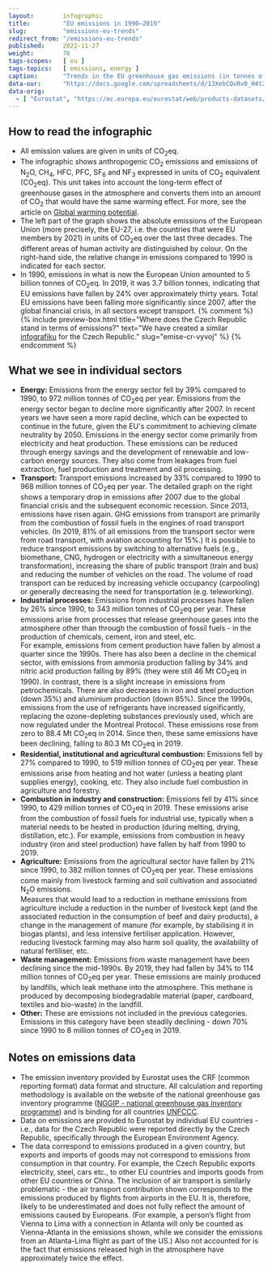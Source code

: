 ```yaml
---
layout:        infographic
title:         "EU emissions in 1990–2019"
slug:          "emissions-eu-trends"
redirect_from: "/emissions-eu-trends"
published:     2022-11-27
weight:        76
tags-scopes:   [ eu ]
tags-topics:   [ emissions, energy ]
caption:       "Trends in the EU greenhouse gas emissions (in tonnes of CO<sub>2</sub> equivalent) per sector, and their relative changes over the years. The total EU emissions in 1990 (5 billion tonnes of CO<sub>2</sub>eq) dropped by one quarter before 2019 (3.7 billion tonnes of CO<sub>2</sub>eq)."
data-our:      "https://docs.google.com/spreadsheets/d/13XebCQvRv0_H4tZSH09_nt_4yd9rSdTwaCyMJfx6AT0/edit?usp=sharing"
data-orig:
  - [ "Eurostat", "https://ec.europa.eu/eurostat/web/products-datasets/-/ENV_AIR_GGE" ]
---
```


## How to read the infographic

* All emission values are given in units of <glossary id="co2eq">CO<sub>2</sub>eq</glossary>.
* The infographic shows <glossary id="anthropogenicgreenhousegases">anthropogenic CO<sub>2</sub> emissions</glossary> and emissions of N<sub>2</sub>O, CH<sub>4</sub>, HFC, PFC, SF<sub>6</sub> and NF<sub>3</sub> expressed in units of CO<sub>2</sub> equivalent (CO<sub>2</sub>eq). This unit takes into account the long-term effect of greenhouse gases in the atmosphere and converts them into an amount of CO<sub>2</sub> that would have the same warming effect. For more, see the article on [Global warming potential](https://en.wikipedia.org/wiki/Global_warming_potential).
* The left part of the graph shows the absolute emissions of the European Union (more precisely, the EU-27, i.e. the countries that were EU members by 2021) in units of CO<sub>2</sub>eq over the last three decades. The different areas of human activity are distinguished by colour. On the right-hand side, the relative change in emissions compared to 1990 is indicated for each sector.
* In 1990, emissions in what is now the European Union amounted to 5 billion tonnes of CO<sub>2</sub>eq. In 2019, it was 3.7 billion tonnes, indicating that EU emissions have fallen by 24% over approximately thirty years. Total EU emissions have been falling more significantly since 2007, after the global financial crisis, in all sectors except transport.
{% comment %}
{% include preview-box.html
    title="Where does the Czech Republic stand in terms of emissions?"
    text="We have created a similar [infografiku](/infografiky/emise-cr-vyvoj) for the Czech Republic."
    slug="emise-cr-vyvoj"
%}
{% endcomment %}

## What we see in individual sectors

* __Energy:__ Emissions from the energy sector fell by 39% compared to 1990, to 972 million tonnes of CO<sub>2</sub>eq per year. Emissions from the energy sector began to decline more significantly after 2007. In recent years we have seen a more rapid decline, which can be expected to continue in the future, given the EU's commitment to achieving <glossary id="co2eq">climate neutrality</glossary> by 2050.
Emissions in the energy sector come primarily from electricity and heat production. These emissions can be reduced through energy savings and the development of renewable and low-carbon energy sources. They also come from leakages from fuel extraction, fuel production and treatment and oil processing.
* __Transport:__ Transport emissions increased by 33% compared to 1990 to 968 million tonnes of CO<sub>2</sub>eq per year. The detailed graph on the right shows a temporary drop in emissions after 2007 due to the global financial crisis and the subsequent economic recession. Since 2013, emissions have risen again. GHG emissions from transport are primarily from the combustion of fossil fuels in the engines of road transport vehicles. (In 2019, 81% of all emissions from the transport sector were from road transport, with aviation accounting for 15%.)
It is possible to reduce transport emissions by switching to alternative fuels (e.g., biomethane, CNG, hydrogen or electricity with a simultaneous energy transformation), increasing the share of public transport (train and bus) and reducing the number of vehicles on the road. The volume of road transport can be reduced by increasing vehicle occupancy (carpooling) or generally decreasing the need for transportation (e.g. teleworking).
* __Industrial processes:__ Emissions from industrial processes have fallen by 26% since 1990, to 343 million tonnes of CO<sub>2</sub>eq per year. These emissions arise from processes that release greenhouse gases into the atmosphere other than through the combustion of fossil fuels - in the production of chemicals, cement, iron and steel, etc.  
For example, emissions from cement production have fallen by almost a quarter since the 1990s. There has also been a decline in the chemical sector, with emissions from ammonia production falling by 34% and nitric acid production falling by 89% (they were still 46 Mt CO<sub>2</sub>eq in 1990). In contrast, there is a slight increase in emissions from petrochemicals. There are also decreases in iron and steel production (down 35%) and aluminium production (down 85%). Since the 1990s, emissions from the use of refrigerants have increased significantly, replacing the ozone-depleting substances previously used, which are now regulated under the Montreal Protocol. These emissions rose from zero to 88.4 Mt CO<sub>2</sub>eq in 2014. Since then, these same emissions have been declining, falling to 80.3 Mt CO<sub>2</sub>eq in 2019.
* __Residential, institutional and agricultural combustion:__ Emissions fell by 27% compared to 1990, to 519 million tonnes of CO<sub>2</sub>eq per year. These emissions arise from heating and hot water (unless a heating plant supplies energy), cooking, etc. They also include fuel combustion in agriculture and forestry.
* __Combustion in industry and construction:__ Emissions fell by 41% since 1990, to 429 million tonnes of CO<sub>2</sub>eq in 2019. These emissions arise from the combustion of fossil fuels for industrial use, typically when a material needs to be heated in production (during melting, drying, distillation, etc.).
For example, emissions from combustion in heavy industry (iron and steel production) have fallen by half from 1990 to 2019.
* __Agriculture:__ Emissions from the agricultural sector have fallen by 21% since 1990, to 382 million tonnes of CO<sub>2</sub>eq per year. These emissions come mainly from livestock farming and soil cultivation and associated N<sub>2</sub>O emissions.  
Measures that would lead to a reduction in methane emissions from agriculture include a reduction in the number of livestock kept (and the associated reduction in the consumption of beef and dairy products), a change in the management of manure (for example, by stabilising it in biogas plants), and less intensive fertiliser application. However, reducing livestock farming may also harm soil quality, the availability of natural fertiliser, etc.
* __Waste management:__ Emissions from waste management have been declining since the mid-1990s. By 2019, they had fallen by 34% to 114 million tonnes of CO<sub>2</sub>eq per year. These emissions are mainly produced by landfills, which leak methane into the atmosphere. This methane is produced by decomposing biodegradable material (paper, cardboard, textiles and bio-waste) in the landfill.
* __Other:__ These are emissions not included in the previous categories. Emissions in this category have been steadily declining - down 70% since 1990 to 8 million tonnes of CO<sub>2</sub>eq in 2019.

## Notes on emissions data

* The emission inventory provided by Eurostat uses the CRF (common reporting format) data format and structure. All calculation and reporting methodology is available on the website of the national greenhouse gas inventory programme ([NGGIP - national greenhouse gas inventory programme](https://www.ipcc-nggip.iges.or.jp/)) and is binding for all countries [UNFCCC](https://en.wikipedia.org/wiki/United_Nations_Framework_Convention_on_Climate_Change).
* Data on emissions are provided to Eurostat by individual EU countries - i.e., data for the Czech Republic were reported directly by the Czech Republic, specifically through the European Environment Agency.
* The data correspond to emissions produced in a given country, but exports and imports of goods may not correspond to emissions from consumption in that country. For example, the Czech Republic exports electricity, steel, cars etc., to other EU countries and imports goods from other EU countries or China. The inclusion of air transport is similarly problematic - the air transport contribution shown corresponds to the emissions produced by flights from airports in the EU. It is, therefore, likely to be underestimated and does not fully reflect the amount of emissions caused by Europeans. (For example, a person’s flight from Vienna to Lima with a connection in Atlanta will only be counted as Vienna-Atlanta in the emissions shown, while we consider the emissions from an Atlanta-Lima flight as part of the US.) Also not accounted for is the fact that emissions released high in the atmosphere have approximately twice the effect.
